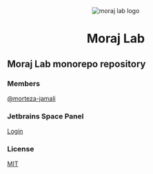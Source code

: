 <div align="center">
<img src="https://avatars.githubusercontent.com/u/79711597?s=200&v=4" alt="moraj lab logo">
<h1><b>Moraj Lab</b></h1>
</div>

## Moraj Lab monorepo repository

### Members

[@morteza-jamali](https://github.com/morteza-jamali)

### Jetbrains Space Panel

[Login](https://morajlab.jetbrains.space)

### License
[MIT](LICENSE)
